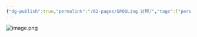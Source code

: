 ```yaml
---
{"dg-publish":true,"permalink":"/02-pages/SPOOLing 过程/","tags":["personal/blog","os"]}
---
```


![image.png](https://yelanyanyu-img-bed.oss-cn-hangzhou.aliyuncs.com/img/blog/2024/08/20240809220418.png)

